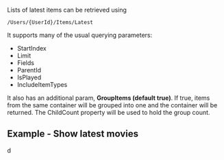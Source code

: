 Lists of latest items can be retrieved using

`/Users/{UserId}/Items/Latest`

It supports many of the usual querying parameters:

* StartIndex
* Limit
* Fields
* ParentId
* IsPlayed
* IncludeItemTypes

It also has an additional param, **GroupItems (default true)**. If true, items from the same container will be grouped into one and the container will be returned. The ChildCount property will be used to hold the group count.

## Example - Show latest movies

d